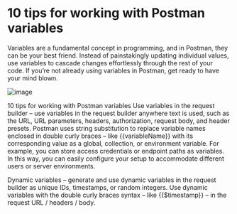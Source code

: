 # 10 tips for working with Postman variables


Variables are a fundamental concept in programming, and in Postman, they can be your best friend. Instead of painstakingly updating individual values, use variables to cascade changes effortlessly through the rest of your code. If you’re not already using variables in Postman, get ready to have your mind blown.

![image](https://user-images.githubusercontent.com/14041622/35851588-70ef05f6-0b63-11e8-9b9e-ffc0b3db7af5.png)






10 tips for working with Postman variables
Use variables in the request builder – use variables in the request builder anywhere text is used, such as the URL, URL parameters, headers, authorization, request body, and header presets. Postman uses string substitution to replace variable names enclosed in double curly braces – like {{variableName}} with its corresponding value as a global, collection, or environment variable.
For example, you can store access credentials or endpoint paths as variables. In this way, you can easily configure your setup to accommodate different users or server environments.






Dynamic variables – generate and use dynamic variables in the request builder as unique IDs, timestamps, or random integers. Use dynamic variables with the double curly braces syntax – like {{$timestamp}} – in the request URL / headers / body.


